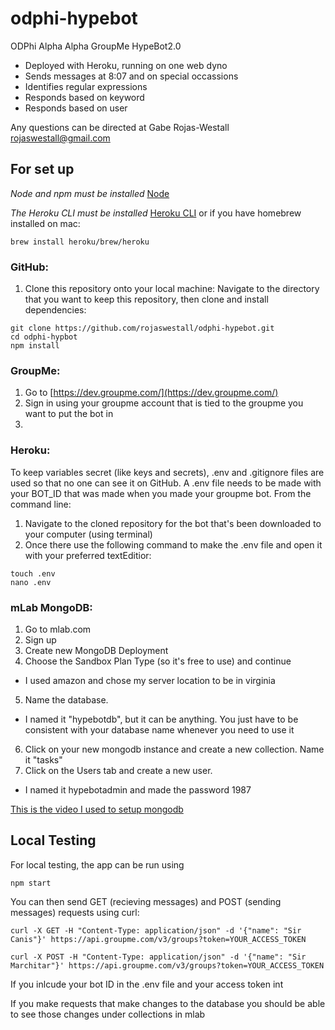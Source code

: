 # odphi-hypebot
ODPhi Alpha Alpha GroupMe HypeBot2.0

- Deployed with Heroku, running on one web dyno
- Sends messages at 8:07 and on special occassions
- Identifies regular expressions
- Responds based on keyword
- Responds based on user

Any questions can be directed at Gabe Rojas-Westall <rojaswestall@gmail.com>


## For set up

*Node and npm must be installed*
[Node](https://nodejs.org/en/download/)

*The Heroku CLI must be installed*
[Heroku CLI](https://devcenter.heroku.com/articles/heroku-cli) or if you have homebrew installed on mac:
```
brew install heroku/brew/heroku
```

### GitHub:
1) Clone this repository onto your local machine:
Navigate to the directory that you want to keep this repository, then clone and install dependencies:
```
git clone https://github.com/rojaswestall/odphi-hypebot.git
cd odphi-hypbot
npm install
```


### GroupMe:
1) Go to [https://dev.groupme.com/](https://dev.groupme.com/)
2) Sign in using your groupme account that is tied to the groupme you want to put the bot in
3)


### Heroku:

To keep variables secret (like keys and secrets), .env and .gitignore files are used so that no one can see it on GitHub. A .env file needs to be made with your BOT_ID that was made when you made your groupme bot. From the command line:
1) Navigate to the cloned repository for the bot that's been downloaded to your computer (using terminal)
2) Once there use the following command to make the .env file and open it with your preferred textEditior:

```
touch .env
nano .env
```








### mLab MongoDB:

1) Go to mlab.com
2) Sign up
3) Create new MongoDB Deployment
4) Choose the Sandbox Plan Type (so it's free to use) and continue
- I used amazon and chose my server location to be in virginia
5) Name the database.
- I named it "hypebotdb", but it can be anything. You just have to be consistent with your database name whenever you need to use it
6) Click on your new mongodb instance and create a new collection. Name it "tasks"
7) Click on the Users tab and create a new user.
- I named it hypebotadmin and made the password 1987

[This is the video I used to setup mongodb](https://youtu.be/GDqtv1eGGpA)


## Local Testing

For local testing, the app can be run using
```
npm start
```
You can then send GET (recieving messages) and POST (sending messages) requests using curl:
```
curl -X GET -H "Content-Type: application/json" -d '{"name": "Sir Canis"}' https://api.groupme.com/v3/groups?token=YOUR_ACCESS_TOKEN
```
```
curl -X POST -H "Content-Type: application/json" -d '{"name": "Sir Marchitar"}' https://api.groupme.com/v3/groups?token=YOUR_ACCESS_TOKEN
```
If you inlcude your bot ID in the .env file and your access token int

If you make requests that make changes to the database you should be able to see those changes under collections in mlab

